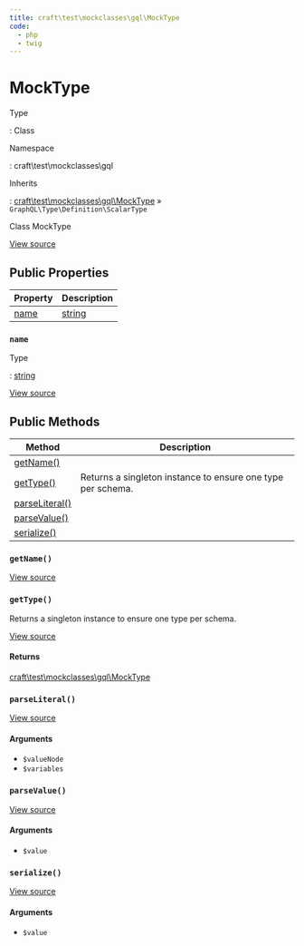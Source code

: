 ```yaml
---
title: craft\test\mockclasses\gql\MockType
code:
  - php
  - twig
---
```


# MockType

Type

:   Class

Namespace

:   craft\test\mockclasses\gql

Inherits

:   [craft\test\mockclasses\gql\MockType](craft-test-mockclasses-gql-mocktype.md) &raquo;
`GraphQL\Type\Definition\ScalarType`



Class MockType





[View source](https://github.com/craftcms/cms/blob/master/src/test/mockclasses/gql/MockType.php)


## Public Properties

| Property                                            | Description
| --------------------------------------------------- | ----------------------------------------------
| [name](craft-test-mockclasses-gql-mocktype.md#name) | [string](http://php.net/language.types.string)

### `name`



Type

:   [string](http://php.net/language.types.string)







[View source](https://github.com/craftcms/cms/blob/master/src/test/mockclasses/gql/MockType.php#L16)







## Public Methods

| Method                                                                       | Description
| ---------------------------------------------------------------------------- | -----------------------------------------------------------
| [getName()](craft-test-mockclasses-gql-mocktype.md#method-getname)           |
| [getType()](craft-test-mockclasses-gql-mocktype.md#method-gettype)           | Returns a singleton instance to ensure one type per schema.
| [parseLiteral()](craft-test-mockclasses-gql-mocktype.md#method-parseliteral) |
| [parseValue()](craft-test-mockclasses-gql-mocktype.md#method-parsevalue)     |
| [serialize()](craft-test-mockclasses-gql-mocktype.md#method-serialize)       |

### `getName()`










[View source](https://github.com/craftcms/cms/blob/master/src/test/mockclasses/gql/MockType.php#L31-L34)






### `getType()`





Returns a singleton instance to ensure one type per schema.




[View source](https://github.com/craftcms/cms/blob/master/src/test/mockclasses/gql/MockType.php#L23-L26)



#### Returns

[craft\test\mockclasses\gql\MockType](craft-test-mockclasses-gql-mocktype.md)



### `parseLiteral()`










[View source](https://github.com/craftcms/cms/blob/master/src/test/mockclasses/gql/MockType.php#L46-L49)


#### Arguments

- `$valueNode`
- `$variables`




### `parseValue()`










[View source](https://github.com/craftcms/cms/blob/master/src/test/mockclasses/gql/MockType.php#L41-L44)


#### Arguments

- `$value`




### `serialize()`










[View source](https://github.com/craftcms/cms/blob/master/src/test/mockclasses/gql/MockType.php#L36-L39)


#### Arguments

- `$value`












